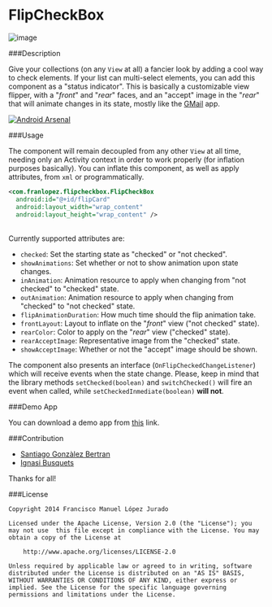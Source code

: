 FlipCheckBox
====
![image](https://github.com/longtaoge/FlipCheckBox/blob/master/ViewFlipper.gif)


###Description

Give your collections (on any `View` at all) a fancier look by adding a cool way to check elements. If your list can multi-select elements, you can add this component as a "status indicator". This is basically a customizable view flipper, with a "_front_" and "_rear_" faces, and an "accept" image in the "_rear_" that will animate changes in its state, mostly like the [GMail][1] app.

[![Android Arsenal](https://img.shields.io/badge/Android%20Arsenal-FlipCheckBox-brightgreen.svg?style=flat)](https://android-arsenal.com/details/1/944)

###Usage

The component will remain decoupled from any other `View` at all time, needing only an Activity context in order to work properly (for inflation purposes basically). You can inflate this component, as well as apply attributes, from `xml` or programmatically.
<br/>
```xml
<com.franlopez.flipcheckbox.FlipCheckBox
  android:id="@+id/flipCard"
  android:layout_width="wrap_content"
  android:layout_height="wrap_content" />
```
<br/>
Currently supported attributes are:

* `checked`: Set the starting state as "checked" or "not checked".
* `showAnimations`: Set whether or not to show animation upon state changes.
* `inAnimation`: Animation resource to apply when changing from "not checked" to "checked" state.
* `outAnimation`: Animation resource to apply when changing from "checked" to "not checked" state.
* `flipAnimationDuration`: How much time should the flip animation take.
* `frontLayout`: Layout to inflate on the "_front_" view ("not checked" state).
* `rearColor`: Color to apply on the "_rear_" view ("checked" state).
* `rearAcceptImage`: Representative image from the "checked" state.
* `showAcceptImage`: Whether or not the "accept" image should be shown.

The component also presents an interface (`OnFlipCheckedChangeListener`) which will receive events when the state change. Please, keep in mind that the library methods `setChecked(boolean)` and `switchChecked()` will fire an event when called, while `setCheckedInmediate(boolean)` **will not**.

###Demo App

You can download a demo app from [this][3] link.

###Contribution

* [Santiago Gonzàlez Bertran][4]
* [Ignasi Busquets][5]

Thanks for all!

###License

    Copyright 2014 Francisco Manuel López Jurado

    Licensed under the Apache License, Version 2.0 (the "License"); you may not use  this file except in compliance with the License. You may obtain a copy of the License at

        http://www.apache.org/licenses/LICENSE-2.0

    Unless required by applicable law or agreed to in writing, software distributed under the License is distributed on an "AS IS" BASIS, WITHOUT WARRANTIES OR CONDITIONS OF ANY KIND, either express or implied. See the License for the specific language governing permissions and limitations under the License.

[1]: https://github.com/franlopjur
[2]: https://play.google.com/store/apps/details?id=com.google.android.gm&hl=es
[3]: https://play.google.com/store/apps/details?id=com.franlopez.demoflipcheckbox
[4]: https://github.com/santi-gonzalez
[5]: https://github.com/ignasi
